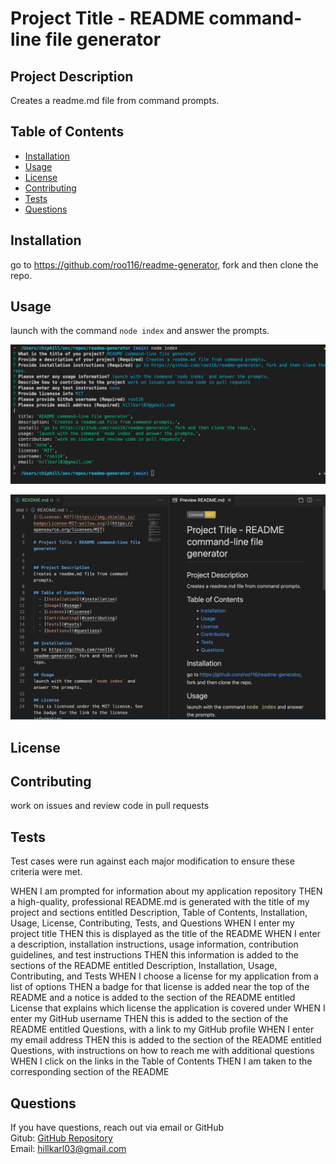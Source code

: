 # Project Title - README command-line file generator

## Project Description

Creates a readme.md file from command prompts.

## Table of Contents

- [Installation](#installation)
- [Usage](#usage)
- [License](#license)
- [Contributing](#contributing)
- [Tests](#tests)
- [Questions](#questions)

## Installation

go to https://github.com/roo116/readme-generator, fork and then clone the repo.

## Usage

launch with the command `node index` and answer the prompts.

![Input Screen](/images/application-screen.png "Input Screen")  

![Output Screen](/images/readme-compare.png "Output Screen")  


## License


## Contributing

work on issues and review code in pull requests

## Tests

Test cases were run against each major modification to ensure these criteria were met.

WHEN I am prompted for information about my application repository
THEN a high-quality, professional README.md is generated with the title of my project and sections entitled Description, Table of Contents, Installation, Usage, License, Contributing, Tests, and Questions
WHEN I enter my project title
THEN this is displayed as the title of the README
WHEN I enter a description, installation instructions, usage information, contribution guidelines, and test instructions
THEN this information is added to the sections of the README entitled Description, Installation, Usage, Contributing, and Tests
WHEN I choose a license for my application from a list of options
THEN a badge for that license is added near the top of the README and a notice is added to the section of the README entitled License that explains which license the application is covered under
WHEN I enter my GitHub username
THEN this is added to the section of the README entitled Questions, with a link to my GitHub profile
WHEN I enter my email address
THEN this is added to the section of the README entitled Questions, with instructions on how to reach me with additional questions
WHEN I click on the links in the Table of Contents
THEN I am taken to the corresponding section of the README

## Questions

If you have questions, reach out via email or GitHub  
Gitub: [GitHub Repository](https//github.com/roo116)  
Email: hillkarl03@gmail.com  

